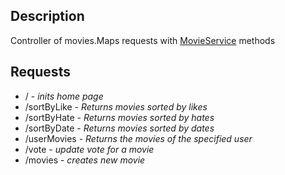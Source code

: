 ## Description
Controller of movies.Maps requests with [MovieService](../services/MovieService.md) methods

## Requests
* / - *inits home page*
* /sortByLike - *Returns movies sorted by likes*
* /sortByHate - *Returns movies sorted by hates*
* /sortByDate - *Returns movies sorted by dates*
* /userMovies - *Returns the movies of the specified user*
* /vote - *update vote for a movie*
* /movies - *creates new movie*
